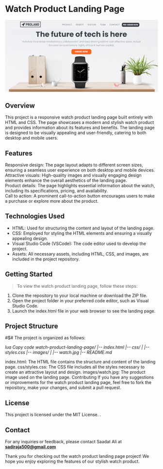 # Watch Product Landing Page
![thumnail for watch product landing page](/img/thumnail.jpg)
## Overview
This project is a responsive watch product landing page built entirely with HTML and CSS. The page showcases a modern and stylish watch product and provides information about its features and benefits. The landing page is designed to be visually appealing and user-friendly, catering to both desktop and mobile users.

## Features
Responsive design: The page layout adapts to different screen sizes, ensuring a seamless user experience on both desktop and mobile devices.  
Attractive visuals: High-quality images and visually engaging design elements enhance the overall aesthetics of the landing page.  
Product details: The page highlights essential information about the watch, including its specifications, pricing, and availability.  
Call to action: A prominent call-to-action button encourages users to make a purchase or explore more about the product.  

## Technologies Used

+ HTML: Used for structuring the content and layout of the landing page.
+ CSS: Employed for styling the HTML elements and ensuring a visually appealing design.
+ Visual Studio Code (VSCode): The code editor used to develop the project.
+ Assets: All necessary assets, including HTML, CSS, and images, are included in the project repository.

## Getting Started

>To view the watch product landing page, follow these steps:

1. Clone the repository to your local machine or download the ZIP file.  
1. Open the project folder in your preferred code editor, such as Visual Studio Code.  
1. Launch the index.html file in your web browser to see the landing page.  

## Project Structure

#$# The project is organized as follows:

_lua
Copy code
watch-product-landing-page/
|-- index.html
|-- css/
|   |-- styles.css
|-- images/
|   |-- watch.jpg
|-- README.md_


index.html: The HTML file contains the structure and content of the landing page.
css/styles.css: The CSS file includes all the styles necessary to create an attractive layout and design.
images/watch.jpg: The product image used on the landing page.
Contributing
If you have any suggestions or improvements for the watch product landing page, feel free to fork the repository, make your changes, and submit a pull request.

## License
This project is licensed under the MIT License.
.

## Contact
For any inquiries or feedback, please contact Saadat Ali at **sadiraja500@gmail.com**

Thank you for checking out the watch product landing page project! We hope you enjoy exploring the features of our stylish watch product.
